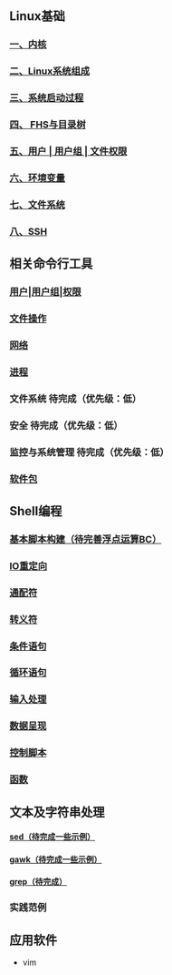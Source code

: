 ## Linux基础
### [一、内核](kernel.md)
### [二、Linux系统组成](LinuxOS.md)
### [三、系统启动过程](startup.md)
### [四、 FHS与目录树](fhs.md)
### [五、用户 | 用户组 | 文件权限](UserGroupAuthority.md)
### [六、环境变量](variable.md)
### [七、文件系统](FileSystem.md)
### [八、SSH](ssh.md)

## 相关命令行工具

### [用户|用户组|权限](LinuxCommand/UserGroupAuth.md)
### [文件操作](LinuxCommand/file.md)
### [网络](LinuxCommand/network.md)
### [进程](LinuxCommand/process.md)

### 文件系统  待完成（优先级：低）
### 安全  待完成（优先级：低）
### 监控与系统管理 待完成（优先级：低）
### [软件包](LinuxCommand/software.md)

## Shell编程
### [基本脚本构建（待完善浮点运算BC）](Shell/basicScript.md)
### [IO重定向](Shell/redirect.md)
### [通配符](Shell/wildcardCharacter.md)
### [转义符](Shell/escape.md)
### [条件语句](Shell/if_case_test.md)
### [循环语句](Shell/loop.md)
### [输入处理](Shell/input.md)
### [数据呈现](Shell/output.md)
### [控制脚本](Shell/control.md)
### [函数](Shell/function.md)
## 文本及字符串处理
#### [sed（待完成一些示例）](Shell/sed.md)
#### [gawk（待完成一些示例）](Shell/gawk.md)
#### [grep（待完成）](Shell/grep.md)


### 实践范例


## 应用软件

* vim


































